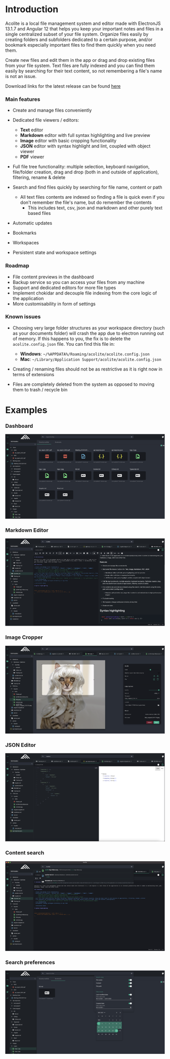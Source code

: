 # Introduction

Acolite is a local file management system and editor made with ElectronJS 13.1.7 and Angular 12 that helps you keep your important notes and files in a single centralized subset of your file system. Organize files easily by creating folders and subfolders dedicated to a certain purpose, and/or bookmark especially important files to find them quickly when you need them.

Create new files and edit them in the app or drag and drop existing files from your file system. Text files are fully indexed and you can find them easily by searching for their text content, so not remembering a file's name is not an issue.

Download links for the latest release can be found [here](https://github.com/ottojaa/acolite/releases)

### Main features

- Create and manage files conveniently
- Dedicated file viewers / editors:
  - **Text** editor
  - **Markdown** editor with full syntax highlighting and live preview
  - **Image** editor with basic cropping functionality
  - **JSON** editor with syntax highlight and lint, coupled with object viewer
  - **PDF** viewer


- Full file tree functionality: multiple selection, keyboard navigation, file/folder creation, drag and drop (both in and outside of application), filtering, rename & delete
- Search and find files quickly by searching for file name, content or path
  - All text files contents are indexed so finding a file is quick even if you don't remember the file's name, but do remember the contents 
    - This includes text, csv, json and markdown and other purely text based files 
- Automatic updates
- Bookmarks
- Workspaces
- Persistent state and workspace settings

### Roadmap
- File content previews in the dashboard
- Backup service so you can access your files from any machine
- Support and dedicated editors for more file types
- Implement chokidar and decouple file indexing from the core logic of the application
- More customisability in form of settings


### Known issues
- Choosing very large folder structures as your workspace directory (such as your documents folder) will crash the app due to electron running out of memory. If this happens to you, the fix is to delete the `acolite.config.json` file. You can find this file in:
  - **Windows**: `~/%APPDATA%/Roaming/acolite/acolite.config.json`
  - **Mac**: `~/Library/Application Support/acolite/acolite.config.json`

- Creating / renaming files should not be as restrictive as it is right now in terms of extensions
- Files are completely deleted from the system as opposed to moving them to trash / recycle bin



# Examples

### Dashboard

![Alt text](/samples/recently_modified.png?raw=true 'Dashboard')

### Markdown Editor

![Alt text](/samples/markdown_sample.png?raw=true 'Markdown')

### Image Cropper

![Alt text](/samples/image_cropper_sample.png?raw=true 'Image cropper')

### JSON Editor

![Alt text](/samples/json_sample.png?raw=true 'JSON Editor')

### Content search

![Alt text](/samples/search.png?raw=true 'Search')

### Search preferences

![Alt text](/samples/search_preferences.png?raw=true 'Search preferences')
